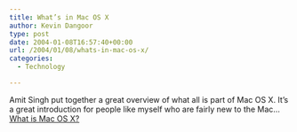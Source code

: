 ```yaml
---
title: What’s in Mac OS X
author: Kevin Dangoor
type: post
date: 2004-01-08T16:57:40+00:00
url: /2004/01/08/whats-in-mac-os-x/
categories:
  - Technology

---
```

Amit Singh put together a great overview of what all is part of Mac OS X. It&#8217;s a great introduction for people like myself who are fairly new to the Mac&#8230; [What is Mac OS X?][1]

 [1]: http://www.kernelthread.com/mac/osx/ "What is Mac OS X?"